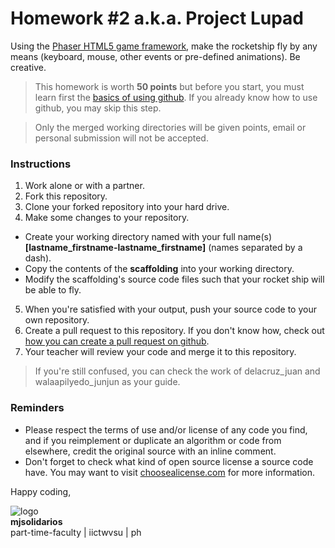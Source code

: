 Homework #2 a.k.a. Project Lupad
===================

Using the [Phaser HTML5 game framework](http://phaser.io/), make the rocketship fly by any means (keyboard, mouse, other events or pre-defined animations). Be creative.

> This homework is worth **50 points**
but before you start, you must learn first the [basics of using github](https://help.github.com/articles/set-up-git/#platform-windows). If you already know how to use github, you may skip this step.

> Only the merged working directories will be given points, email or personal submission will not be accepted.

### Instructions
1. Work alone or with a partner.
2. Fork this repository.
3. Clone your forked repository into your hard drive.
4. Make some changes to your repository.
  - Create your working directory named with your full name(s) **[lastname_firstname-lastname_firstname]** (names separated by a dash).
  - Copy the contents of the **scaffolding** into your working directory.
  - Modify the scaffolding's source code files such that your rocket ship will be able to fly.
5. When you're satisfied with your output, push your source code to your own repository.
6. Create a pull request to this repository. If you don't know how, check out [how you can create a pull request on github](https://help.github.com/articles/creating-a-pull-request/).
7. Your teacher will review your code and merge it to this repository.

> If you're still confused, you can check the work of delacruz_juan and walaapilyedo_junjun as your guide.

### Reminders
* Please respect the terms of use and/or license of any code you find, and if you reimplement or duplicate an algorithm or code from elsewhere, credit the original source with an inline comment.
* Don't forget to check what kind of open source license a source code have. You may want to visit [choosealicense.com](http://choosealicense.com) for more information.

Happy coding,

![logo](assets/logo.png "logo")<br>
**mjsolidarios**
<br>part-time-faculty | iictwvsu | ph
